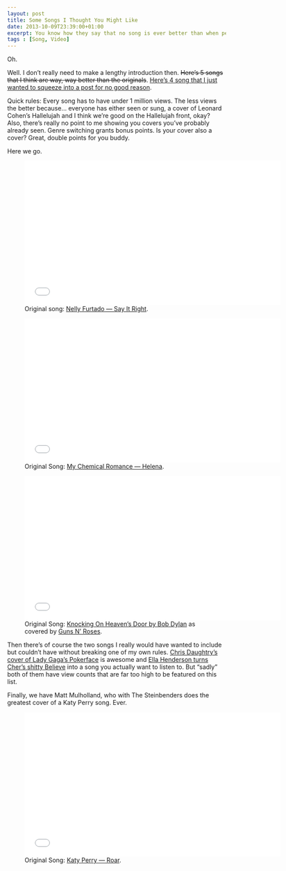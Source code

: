 ```yaml
---
layout: post
title: Some Songs I Thought You Might Like
date: 2013-10-09T23:39:00+01:00
excerpt: You know how they say that no song is ever better than when performed by its original artist? No? Most people don’t say that because there’s so many examples of songs which have been improved by being covered by another artist?
tags : [Song, Video]
---
```

Oh.

Well. I don’t really need to make a lengthy introduction then. <del>Here’s 5 songs that I think are way, way better than the originals</del>. <ins>Here’s 4 song that I just wanted to squeeze into a post for no good reason</ins>.

Quick rules: Every song has to have under 1 million views. The less views the better because… everyone has either seen or sung, a cover of Leonard Cohen’s Hallelujah and I think we’re good on the Hallelujah front, okay? Also, there’s really no point to me showing you covers you’ve probably already seen. Genre switching grants bonus points. Is your cover also a cover? Great, double points for you buddy.

Here we go.

<figure class="media-video">
<iframe width="590" height="332" frameborder="0" src="//www.youtube.com/embed/2EyGL4IxV8o?rel=0&amp;start=185" allowfullscreen=""> </iframe>
	<figcaption>Original song: <a href="http://www.youtube.com/watch?v=6JnGBs88sL0">Nelly Furtado — Say It Right</a>.</figcaption>
</figure>

<figure class="media-video">
<iframe width="590" height="332" frameborder="0" src="//www.youtube.com/embed/gb28fUq26J0?rel=0&amp;start=45" allowfullscreen=""> </iframe>
	<figcaption>Original Song: <a href="http://www.youtube.com/watch?v=KSNKCfxcYvE">My Chemical Romance — Helena</a>.</figcaption>
</figure>

<figure class="media-video">
<iframe width="590" height="332" frameborder="0" src="//www.youtube.com/embed/58zN2ncR5VY?rel=0" allowfullscreen=""> </iframe>
	<figcaption>Original Song: <a href="http://www.youtube.com/watch?v=db94u6R7pLk">Knocking On Heaven’s Door by Bob Dylan</a> as covered by <a href="http://www.youtube.com/watch?v=2tmc8rJgxUI">Guns N’ Roses</a>.</figcaption>
</figure>

Then there’s of course the two songs I really would have wanted to include but couldn’t have without breaking one of my own rules. [Chris Daughtry’s cover of Lady Gaga’s Pokerface](http://www.youtube.com/watch?v=bqT4VnnEU0M) is awesome and [Ella Henderson turns Cher’s shitty Believe](http://www.youtube.com/watch?v=oTbcO9qaE5g) into a song you actually want to listen to. But “sadly” both of them have view counts that are far too high to be featured on this list.

Finally, we have Matt Mulholland, who with The Steinbenders does the greatest cover of a Katy Perry song. Ever.

<figure class="media-video">
<iframe width="590" height="332" frameborder="0" src="//www.youtube.com/embed/Q4GsKpEgd94?rel=0" allowfullscreen=""> </iframe>
	<figcaption>Original Song: <a href="http://www.youtube.com/watch?v=CevxZvSJLk8">Katy Perry — Roar</a>.</figcaption>
</figure>